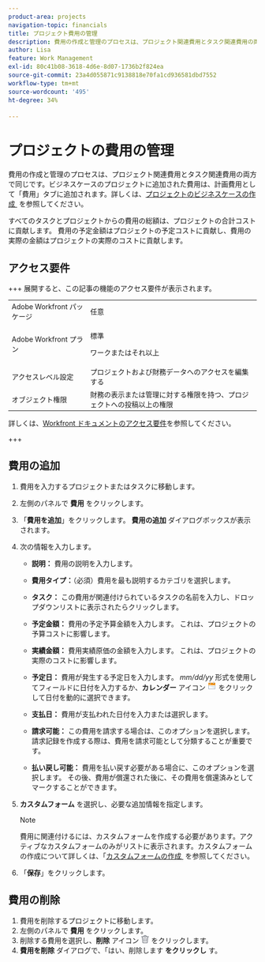 ```yaml
---
product-area: projects
navigation-topic: financials
title: プロジェクト費用の管理
description: 費用の作成と管理のプロセスは、プロジェクト関連費用とタスク関連費用の両方で同じです。ビジネスケースでプロジェクトに追加された費用は、予定費用として「費用」タブに追加されます。
author: Lisa
feature: Work Management
exl-id: 80c41b08-3618-4d6e-8d07-1736b2f824ea
source-git-commit: 23a4d055871c9138818e70fa1cd936581dbd7552
workflow-type: tm+mt
source-wordcount: '495'
ht-degree: 34%

---
```


# プロジェクトの費用の管理

<!-- Audited: 6/2025 -->

費用の作成と管理のプロセスは、プロジェクト関連費用とタスク関連費用の両方で同じです。ビジネスケースのプロジェクトに追加された費用は、計画費用として「費用」タブに追加されます。詳しくは、[&#x200B; プロジェクトのビジネスケースの作成 &#x200B;](../../../manage-work/projects/define-a-business-case/create-business-case.md) を参照してください。

すべてのタスクとプロジェクトからの費用の総額は、プロジェクトの合計コストに貢献します。 費用の予定金額はプロジェクトの予定コストに貢献し、費用の実際の金額はプロジェクトの実際のコストに貢献します。

## アクセス要件

+++ 展開すると、この記事の機能のアクセス要件が表示されます。

<table style="table-layout:auto"> 
 <col> 
 <col> 
 <tbody> 
  <tr> 
   <td>Adobe Workfront パッケージ</td> 
   <td>任意</td> 
  </tr> 
  <tr> 
   <td>Adobe Workfront プラン</td> 
   <td>
   <p>標準</p>
   <p>ワークまたはそれ以上</p></td> 
  </tr> 
  <tr> 
   <td>アクセスレベル設定</td> 
   <td>プロジェクトおよび財務データへのアクセスを編集する</td> 
  </tr> 
  <tr> 
   <td>オブジェクト権限</td> 
   <td>財務の表示または管理に対する権限を持つ、プロジェクトへの投稿以上の権限</td> 
  </tr> 
 </tbody> 
</table>

詳しくは、[Workfront ドキュメントのアクセス要件](/help/quicksilver/administration-and-setup/add-users/access-levels-and-object-permissions/access-level-requirements-in-documentation.md)を参照してください。

+++

## 費用の追加

1. 費用を入力するプロジェクトまたはタスクに移動します。
1. 左側のパネルで **費用** をクリックします。
1. 「**費用を追加**」をクリックします。 **費用の追加** ダイアログボックスが表示されます。
1. 次の情報を入力します。

   * **説明：** 費用の説明を入力します。
   * **費用タイプ：**（必須）費用を最も説明するカテゴリを選択します。
   * **タスク：** この費用が関連付けられているタスクの名前を入力し、ドロップダウンリストに表示されたらクリックします。
   * **予定金額：** 費用の予定予算金額を入力します。 これは、プロジェクトの予算コストに影響します。

   * **実績金額：** 費用実績原価の金額を入力します。 これは、プロジェクトの実際のコストに影響します。

   * **予定日：** 費用が発生する予定日を入力します。 *mm/dd/yy* 形式を使用してフィールドに日付を入力するか、**カレンダー** アイコン ![&#x200B; カレンダーアイコン &#x200B;](assets/calendar-icon.png) をクリックして日付を動的に選択できます。

   * **支払日：** 費用が支払われた日付を入力または選択します。
   * **請求可能：** この費用を請求する場合は、このオプションを選択します。 請求記録を作成する際は、費用を請求可能として分類することが重要です。
   * **払い戻し可能：** 費用を払い戻す必要がある場合に、このオプションを選択します。 その後、費用が償還された後に、その費用を償還済みとしてマークすることができます。

1. **カスタムフォーム** を選択し、必要な追加情報を指定します。

   >[!NOTE]
   >
   >費用に関連付けるには、カスタムフォームを作成する必要があります。アクティブなカスタムフォームのみがリストに表示されます。カスタムフォームの作成について詳しくは、「[&#x200B; カスタムフォームの作成 &#x200B;](/help/quicksilver/administration-and-setup/customize-workfront/create-manage-custom-forms/form-designer/design-a-form/design-a-form.md) を参照してください。

1. 「**保存**」をクリックします。

## 費用の削除

1. 費用を削除するプロジェクトに移動します。
1. 左側のパネルで **費用** をクリックします。
1. 削除する費用を選択し、**削除** アイコン ![&#x200B; 削除 &#x200B;](assets/delete.png) をクリックします。
1. **費用を削除** ダイアログで、「はい、削除します **をクリックし** す。
